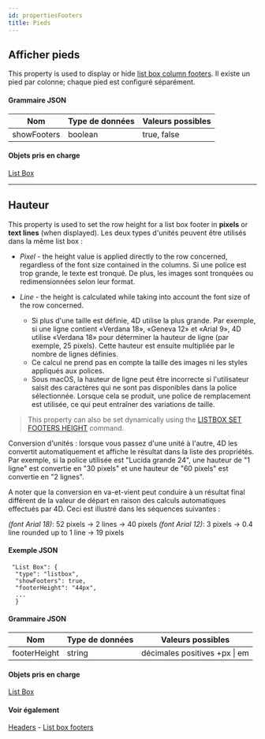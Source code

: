 ```yaml
---
id: propertiesFooters
title: Pieds
---
```


## Afficher pieds

This property is used to display or hide [list box column footers](listbox_overview.md#list-box-footers). Il existe un pied par colonne; chaque pied est configuré séparément.

#### Grammaire JSON

| Nom         | Type de données | Valeurs possibles |
| ----------- | --------------- | ----------------- |
| showFooters | boolean         | true, false       |

#### Objets pris en charge

[List Box](listbox_overview.md)

***

## Hauteur

This property is used to set the row height for a list box footer in **pixels** or **text lines** (when displayed). Les deux types d'unités peuvent être utilisés dans la même list box :

- _Pixel_ - the height value is applied directly to the row concerned, regardless of the font size contained in the columns. Si une police est trop grande, le texte est tronqué. De plus, les images sont tronquées ou redimensionnées selon leur format.

- _Line_ - the height is calculated while taking into account the font size of the row concerned.
  - Si plus d'une taille est définie, 4D utilise la plus grande. Par exemple, si une ligne contient «Verdana 18», «Geneva 12» et «Arial 9», 4D utilise «Verdana 18» pour déterminer la hauteur de ligne (par exemple, 25 pixels). Cette hauteur est ensuite multipliée par le nombre de lignes définies.
  - Ce calcul ne prend pas en compte la taille des images ni les styles appliqués aux polices.
  - Sous macOS, la hauteur de ligne peut être incorrecte si l'utilisateur saisit des caractères qui ne sont pas disponibles dans la police sélectionnée. Lorsque cela se produit, une police de remplacement est utilisée, ce qui peut entraîner des variations de taille.

> This property can also be set dynamically using the [LISTBOX SET FOOTERS HEIGHT](https://doc.4d.com/4Dv17R6/4D/17-R6/List-box-footer-specific-properties.300-4354808.en.html) command.

Conversion d'unités : lorsque vous passez d'une unité à l'autre, 4D les convertit automatiquement et affiche le résultat dans la liste des propriétés. Par exemple, si la police utilisée est "Lucida grande 24", une hauteur de "1 ligne" est convertie en "30 pixels" et une hauteur de "60 pixels" est convertie en "2 lignes".

A noter que la conversion en va-et-vient peut conduire à un résultat final différent de la valeur de départ en raison des calculs automatiques effectués par 4D. Ceci est illustré dans les séquences suivantes :

_(font Arial 18)_: 52 pixels -> 2 lines -> 40 pixels
_(font Arial 12)_: 3 pixels -> 0.4 line rounded up to 1 line -> 19 pixels

#### Exemple JSON

```
 "List Box": {
  "type": "listbox",
  "showFooters": true,
  "footerHeight": "44px",  
  ...
  }
```

#### Grammaire JSON

| Nom          | Type de données | Valeurs possibles             |
| ------------ | --------------- | ----------------------------- |
| footerHeight | string          | décimales positives +px \| em |

#### Objets pris en charge

[List Box](listbox_overview.md)

#### Voir également

[Headers](properties_Headers.md) - [List box footers](listbox_overview.md#list-box-footers)
